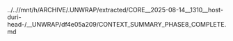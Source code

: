 ../..//mnt/h/ARCHIVE/.UNWRAP/extracted/CORE__2025-08-14__1310__host-duri-head-/__UNWRAP/df4e05a209/CONTEXT_SUMMARY_PHASE8_COMPLETE.md